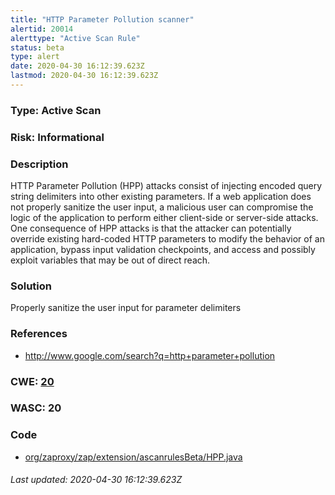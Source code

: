 ```yaml
---
title: "HTTP Parameter Pollution scanner"
alertid: 20014
alerttype: "Active Scan Rule"
status: beta
type: alert
date: 2020-04-30 16:12:39.623Z
lastmod: 2020-04-30 16:12:39.623Z
---
```

### Type: Active Scan

### Risk: Informational

### Description

HTTP Parameter Pollution (HPP) attacks consist of injecting encoded query string delimiters into other existing parameters. If a web application does not properly sanitize the user input, a malicious user can compromise the logic of the application to perform either client-side or server-side attacks. One consequence of HPP attacks is that the attacker can potentially override existing hard-coded HTTP parameters to modify the behavior of an application, bypass input validation checkpoints, and access and possibly exploit variables that may be out of direct reach.

### Solution

Properly sanitize the user input for parameter delimiters

### References

* http://www.google.com/search?q=http+parameter+pollution

### CWE: [20](https://cwe.mitre.org/data/definitions/20.html)

### WASC:  20

### Code

 * [org/zaproxy/zap/extension/ascanrulesBeta/HPP.java](https://github.com/zaproxy/zap-extensions/blob/master/addOns/ascanrulesBeta/src/main/java/org/zaproxy/zap/extension/ascanrulesBeta/HPP.java)

###### Last updated: 2020-04-30 16:12:39.623Z
